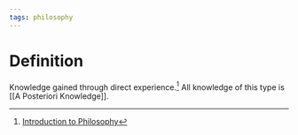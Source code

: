 ```yaml
---
tags: philosophy
---
```


# Definition

Knowledge gained through direct experience.[^1] All knowledge of this type is [[A Posteriori Knowledge]].

[^1]: [Introduction to Philosophy](zotero://open-pdf/library/items/M84L5RRJ?page=218)